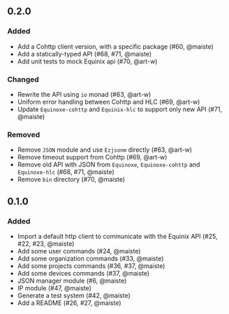 ## 0.2.0

### Added

- Add a Cohttp client version, with a specific package (#60, @maiste)
- Add a statically-typed API (#68, #71, @maiste)
- Add unit tests to mock Equinix api (#70, @art-w)

### Changed

- Rewrite the API using `io` monad (#63, @art-w)
- Uniform error handling between Cohttp and HLC (#69, @art-w)
- Update `Equinoxe-cohttp` and `Equinix-hlc` to support only new API (#71, @maiste)

### Removed

- Remove `JSON` module and use `Ezjsonm` directly (#63, @art-w)
- Remove timeout support from Cohttp (#69, @art-w)
- Remove old API with JSON from `Equinoxe`, `Equinoxe-cohttp` and `Equinoxe-hlc` (#68, #71, @maiste)
- Remove `bin` directory (#70, @maiste)

## 0.1.0

### Added

- Import a default http client to communicate with the Equinix API (#25, #22, #23, @maiste)
- Add some user commands (#24, @maiste)
- Add some organization commands (#33, @maiste)
- Add some projects commands (#36, #37, @maiste)
- Add some devices commands (#37, @maiste)
- JSON manager module (#6, @maiste)
- IP module (#47, @maiste)
- Generate a test system (#42, @maiste)
- Add a README (#26, #27, @maiste)
